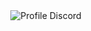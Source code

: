 <div align="center">
  <img src="https://api.victims.lol/discord/user/discord-arts/1111729007050891295/card" alt="Profile Discord"  />
</div>
